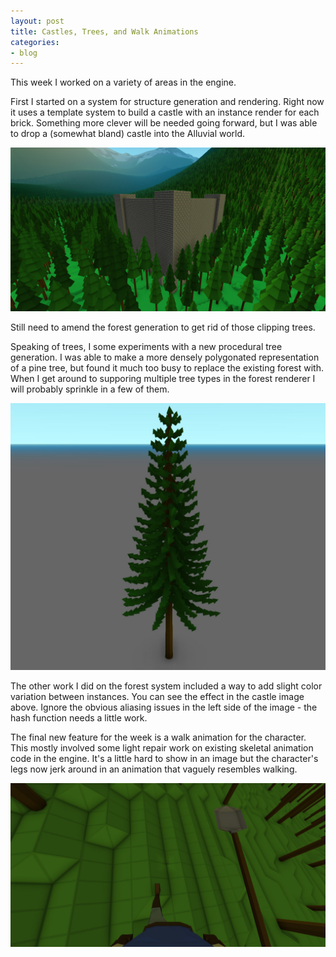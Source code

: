 ```yaml
---
layout: post
title: Castles, Trees, and Walk Animations
categories:
- blog
---
```


This week I worked on a variety of areas in the engine.

First I started on a system for structure generation and rendering.
Right now it uses a template system to build a castle with an instance render for each brick.
Something more clever will be needed going forward, but I was able to drop a (somewhat bland) castle into the Alluvial world.

![Castle](/img/blog/Castle1.jpg)

Still need to amend the forest generation to get rid of those clipping trees.

Speaking of trees, I some experiments with a new procedural tree generation.
I was able to make a more densely polygonated representation of a pine tree, but found it much too busy to replace the existing forest with.
When I get around to supporing multiple tree types in the forest renderer I will probably sprinkle in a few of them.

![New Tree](/img/blog/NewTree.jpg)

The other work I did on the forest system included a way to add slight color variation between instances.
You can see the effect in the castle image above.
Ignore the obvious aliasing issues in the left side of the image - the hash function needs a little work.

The final new feature for the week is a walk animation for the character.
This mostly involved some light repair work on existing skeletal animation code in the engine.
It's a little hard to show in an image but the character's legs now jerk around in an animation that vaguely resembles walking.

![Walk Animation](/img/blog/WalkAnimation.jpg)
